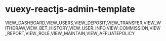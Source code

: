 # vuexy-reactjs-admin-template
VIEW_DASHBOARD,VIEW_USERS,VIEW_DEPOSIT,VIEW_TRANSFER,VIEW_WITHDRAW,VIEW_BET_HISTORY,VIEW_USER_INFO,VIEW_COMMISSION,VIEW_REPORT,VIEW_ROLE,VIEW_MAINTAIN,VIEW_AFFLIATEPOLICY



<!-- ,,,VIEW_TRANSFER,,,VIEW_USER_INFO,VIEW_COMMISSION,VIEW_REPORT,,VIEW_MAINTAIN,VIEW_AFFLIATEPOLICY -->